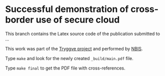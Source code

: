 # Successful demonstration of cross-border use of secure cloud

This branch contains the Latex source code of the publication submitted to ...

This work was part of
the [Tryggve project](https://wiki.neic.no/wiki/Tryggve) and performed
by [NBIS](http://www.nbis.se).

Type `make` and look for the newly created `_build/main.pdf` file.

Type `make final` to get the PDF file with cross-references.
